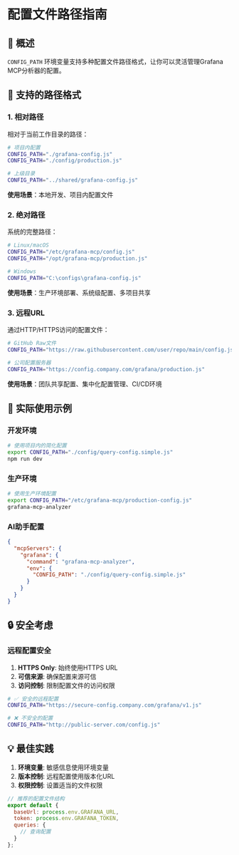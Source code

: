 # 配置文件路径指南

## 🎯 概述

`CONFIG_PATH` 环境变量支持多种配置文件路径格式，让你可以灵活管理Grafana MCP分析器的配置。

## 📁 支持的路径格式

### 1. 相对路径
相对于当前工作目录的路径：

```bash
# 项目内配置
CONFIG_PATH="./grafana-config.js"
CONFIG_PATH="./config/production.js"

# 上级目录
CONFIG_PATH="../shared/grafana-config.js"
```

**使用场景**：本地开发、项目内配置文件

### 2. 绝对路径
系统的完整路径：

```bash
# Linux/macOS
CONFIG_PATH="/etc/grafana-mcp/config.js"
CONFIG_PATH="/opt/grafana-mcp/production.js"

# Windows
CONFIG_PATH="C:\configs\grafana-config.js"
```

**使用场景**：生产环境部署、系统级配置、多项目共享

### 3. 远程URL
通过HTTP/HTTPS访问的配置文件：

```bash
# GitHub Raw文件
CONFIG_PATH="https://raw.githubusercontent.com/user/repo/main/config.js"

# 公司配置服务器
CONFIG_PATH="https://config.company.com/grafana/production.js"
```

**使用场景**：团队共享配置、集中化配置管理、CI/CD环境

## 🔧 实际使用示例

### 开发环境
```bash
# 使用项目内的简化配置
export CONFIG_PATH="./config/query-config.simple.js"
npm run dev
```

### 生产环境
```bash
# 使用生产环境配置
export CONFIG_PATH="/etc/grafana-mcp/production-config.js"
grafana-mcp-analyzer
```

### AI助手配置
```json
{
  "mcpServers": {
    "grafana": {
      "command": "grafana-mcp-analyzer",
      "env": {
        "CONFIG_PATH": "./config/query-config.simple.js"
      }
    }
  }
}
```

## 🔒 安全考虑

### 远程配置安全
1. **HTTPS Only**: 始终使用HTTPS URL
2. **可信来源**: 确保配置来源可信
3. **访问控制**: 限制配置文件的访问权限

```bash
# ✅ 安全的远程配置
CONFIG_PATH="https://secure-config.company.com/grafana/v1.js"

# ❌ 不安全的配置
CONFIG_PATH="http://public-server.com/config.js"
```

## 💡 最佳实践

1. **环境变量**: 敏感信息使用环境变量
2. **版本控制**: 远程配置使用版本化URL
4. **权限控制**: 设置适当的文件权限

```javascript
// 推荐的配置文件结构
export default {
  baseUrl: process.env.GRAFANA_URL,
  token: process.env.GRAFANA_TOKEN,
  queries: {
    // 查询配置
  }
};
```